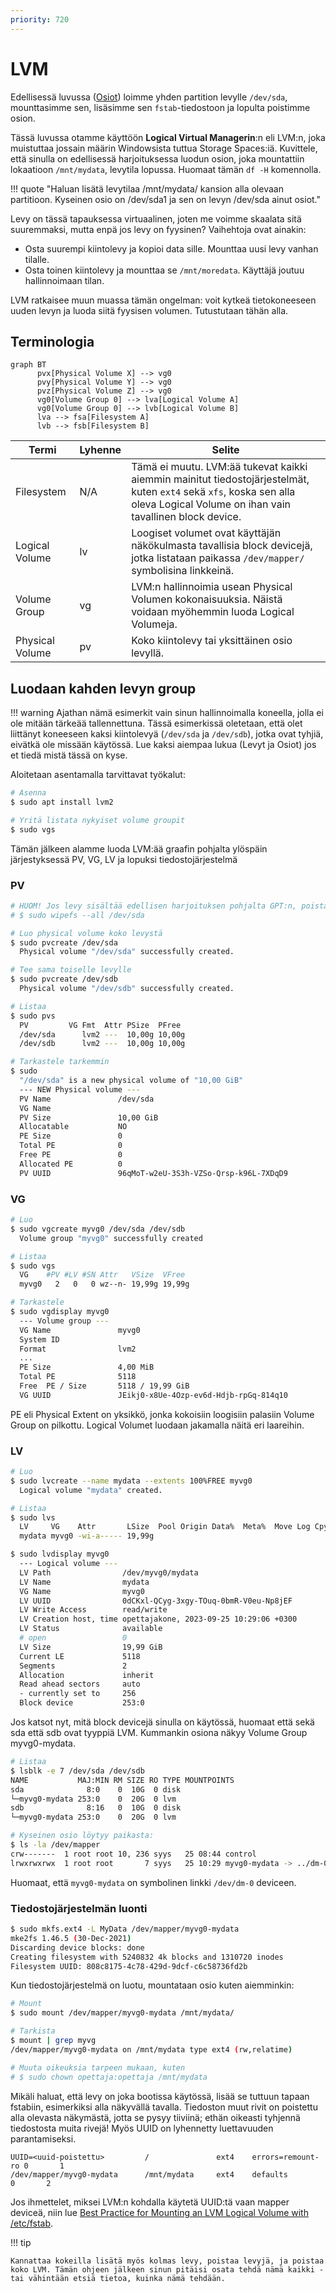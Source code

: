 ```yaml
---
priority: 720
---
```


# LVM

Edellisessä luvussa ([Osiot](osiot.md)) loimme yhden partition levylle `/dev/sda`, mounttasimme sen, lisäsimme sen `fstab`-tiedostoon ja lopulta poistimme osion.

Tässä luvussa otamme käyttöön **Logical Virtual Managerin**:n eli LVM:n, joka muistuttaa jossain määrin Windowsista tuttua Storage Spaces:iä. Kuvittele, että sinulla on edellisessä harjoituksessa luodun osion, joka mountattiin lokaatioon `/mnt/mydata`, levytila lopussa. Huomaat tämän `df -H` komennolla.

!!! quote
    "Haluan lisätä levytilaa /mnt/mydata/ kansion alla olevaan partitioon. Kyseinen osio on /dev/sda1 ja sen on levyn /dev/sda ainut osiot."

Levy on tässä tapauksessa virtuaalinen, joten me voimme skaalata sitä suuremmaksi, mutta enpä jos levy on fyysinen? Vaihehtoja ovat ainakin:

- Osta suurempi kiintolevy ja kopioi data sille. Mounttaa uusi levy vanhan tilalle.
- Osta toinen kiintolevy ja mounttaa se `/mnt/moredata`. Käyttäjä joutuu hallinnoimaan tilan.

LVM ratkaisee muun muassa tämän ongelman: voit kytkeä tietokoneeseen uuden levyn ja luoda siitä fyysisen volumen. Tutustutaan tähän alla.

## Terminologia

```mermaid
graph BT
	  pvx[Physical Volume X] --> vg0
	  pvy[Physical Volume Y] --> vg0
	  pvz[Physical Volume Z] --> vg0
	  vg0[Volume Group 0] --> lva[Logical Volume A]
	  vg0[Volume Group 0] --> lvb[Logical Volume B]
	  lva --> fsa[Filesystem A]
	  lvb --> fsb[Filesystem B]
```

| Termi           | Lyhenne | Selite                                                                                                                                                                         |
| --------------- | ------- | ------------------------------------------------------------------------------------------------------------------------------------------------------------------------------ |
| Filesystem      | N/A     | Tämä ei muutu. LVM:ää tukevat kaikki aiemmin mainitut tiedostojärjestelmät, kuten `ext4` sekä `xfs`, koska sen alla oleva Logical Volume on ihan vain tavallinen block device. |
| Logical Volume  | lv      | Loogiset volumet ovat käyttäjän näkökulmasta tavallisia block devicejä, jotka listataan paikassa `/dev/mapper/` symbolisina linkkeinä.                                         |
| Volume Group    | vg      | LVM:n hallinnoimia usean Physical Volumen kokonaisuuksia. Näistä voidaan myöhemmin luoda Logical Volumeja.                                                                     |
| Physical Volume | pv      | Koko kiintolevy tai yksittäinen osio levyllä.                                                                                                                                  |

## Luodaan kahden levyn group

!!! warning
    Ajathan nämä esimerkit vain sinun hallinnoimalla koneella, jolla ei ole mitään tärkeää tallennettuna. Tässä esimerkissä oletetaan, että olet liittänyt koneeseen kaksi kiintolevyä (`/dev/sda` ja `/dev/sdb`), jotka ovat tyhjiä, eivätkä ole missään käytössä. Lue kaksi aiempaa lukua (Levyt ja Osiot) jos et tiedä mistä tässä on kyse.

Aloitetaan asentamalla tarvittavat työkalut:

```bash title="Bash"
# Asenna
$ sudo apt install lvm2

# Yritä listata nykyiset volume groupit
$ sudo vgs
```

Tämän jälkeen alamme luoda LVM:ää graafin pohjalta ylöspäin järjestyksessä PV, VG, LV ja lopuksi tiedostojärjestelmä

### PV

```bash title="Bash"
# HUOM! Jos levy sisältää edellisen harjoituksen pohjalta GPT:n, poista se:
# $ sudo wipefs --all /dev/sda

# Luo physical volume koko levystä
$ sudo pvcreate /dev/sda
  Physical volume "/dev/sda" successfully created.

# Tee sama toiselle levylle
$ sudo pvcreate /dev/sdb
  Physical volume "/dev/sdb" successfully created.

# Listaa
$ sudo pvs
  PV         VG Fmt  Attr PSize  PFree
  /dev/sda      lvm2 ---  10,00g 10,00g
  /dev/sdb      lvm2 ---  10,00g 10,00g

# Tarkastele tarkemmin
$ sudo
  "/dev/sda" is a new physical volume of "10,00 GiB"
  --- NEW Physical volume ---
  PV Name               /dev/sda
  VG Name
  PV Size               10,00 GiB
  Allocatable           NO
  PE Size               0
  Total PE              0
  Free PE               0
  Allocated PE          0
  PV UUID               96qMoT-w2eU-3S3h-VZSo-Qrsp-k96L-7XDqD9

```

### VG

```bash title="Bash"
# Luo
$ sudo vgcreate myvg0 /dev/sda /dev/sdb
  Volume group "myvg0" successfully created

# Listaa
$ sudo vgs
  VG    #PV #LV #SN Attr   VSize  VFree
  myvg0   2   0   0 wz--n- 19,99g 19,99g

# Tarkastele
$ sudo vgdisplay myvg0
  --- Volume group ---
  VG Name               myvg0
  System ID
  Format                lvm2
  ...
  PE Size               4,00 MiB
  Total PE              5118
  Free  PE / Size       5118 / 19,99 GiB
  VG UUID               JEikj0-x8Ue-4Ozp-ev6d-Hdjb-rpGq-814q10
```

PE eli Physical Extent on yksikkö, jonka kokoisiin loogisiin palasiin Volume Group on pilkottu. Logical Volumet luodaan jakamalla näitä eri laareihin.

### LV

```bash title="Bash"
# Luo
$ sudo lvcreate --name mydata --extents 100%FREE myvg0
  Logical volume "mydata" created.

# Listaa
$ sudo lvs
  LV     VG    Attr       LSize  Pool Origin Data%  Meta%  Move Log Cpy%Sync Convert
  mydata myvg0 -wi-a----- 19,99g

$ sudo lvdisplay myvg0
  --- Logical volume ---
  LV Path                /dev/myvg0/mydata
  LV Name                mydata
  VG Name                myvg0
  LV UUID                0dCKxl-QCyg-3xgy-TOuq-0bmR-V0eu-Np8jEF
  LV Write Access        read/write
  LV Creation host, time opettajakone, 2023-09-25 10:29:06 +0300
  LV Status              available
  # open                 0
  LV Size                19,99 GiB
  Current LE             5118
  Segments               2
  Allocation             inherit
  Read ahead sectors     auto
  - currently set to     256
  Block device           253:0
```

Jos katsot nyt, mitä block devicejä sinulla on käytössä, huomaat että sekä sda että sdb ovat tyyppiä LVM. Kummankin osiona näkyy Volume Group myvg0-mydata.

```bash title="Bash"
# Listaa
$ lsblk -e 7 /dev/sda /dev/sdb
NAME           MAJ:MIN RM SIZE RO TYPE MOUNTPOINTS
sda              8:0    0  10G  0 disk
└─myvg0-mydata 253:0    0  20G  0 lvm
sdb              8:16   0  10G  0 disk
└─myvg0-mydata 253:0    0  20G  0 lvm

# Kyseinen osio löytyy paikasta:
$ ls -la /dev/mapper
crw-------  1 root root 10, 236 syys   25 08:44 control
lrwxrwxrwx  1 root root       7 syys   25 10:29 myvg0-mydata -> ../dm-0
```

Huomaat, että `myvg0-mydata` on symbolinen linkki `/dev/dm-0` deviceen.

### Tiedostojärjestelmän luonti

```bash title="Bash"
$ sudo mkfs.ext4 -L MyData /dev/mapper/myvg0-mydata
mke2fs 1.46.5 (30-Dec-2021)
Discarding device blocks: done
Creating filesystem with 5240832 4k blocks and 1310720 inodes
Filesystem UUID: 808c8175-4c78-429d-9dcf-c6c58736fd2b
```

Kun tiedostojärjestelmä on luotu, mountataan osio kuten aiemminkin:

```bash title="Bash"
# Mount
$ sudo mount /dev/mapper/myvg0-mydata /mnt/mydata/

# Tarkista
$ mount | grep myvg
/dev/mapper/myvg0-mydata on /mnt/mydata type ext4 (rw,relatime)

# Muuta oikeuksia tarpeen mukaan, kuten
# $ sudo chown opettaja:opettaja /mnt/mydata
```

Mikäli haluat, että levy on joka bootissa käytössä, lisää se tuttuun tapaan fstabiin, esimerkiksi alla näkyvällä tavalla. Tiedoston muut rivit on poistettu alla olevasta näkymästä, jotta se pysyy tiiviinä; ethän oikeasti tyhjennä tiedostosta muita rivejä! Myös UUID on lyhennetty luettavuuden parantamiseksi.

```
UUID=<uuid-poistettu>         /               ext4    errors=remount-ro 0       1
/dev/mapper/myvg0-mydata      /mnt/mydata     ext4    defaults          0       2
```

Jos ihmettelet, miksei LVM:n kohdalla käytetä UUID:tä vaan mapper deviceä, niin lue [Best Practice for Mounting an LVM Logical Volume with /etc/fstab](https://xan.manning.io/2017/05/29/best-practice-for-mounting-an-lvm-logical-volume-with-etc-fstab.html).

!!! tip

    Kannattaa kokeilla lisätä myös kolmas levy, poistaa levyjä, ja poistaa koko LVM. Tämän ohjeen jälkeen sinun pitäisi osata tehdä nämä kaikki - tai vähintään etsiä tietoa, kuinka nämä tehdään.
